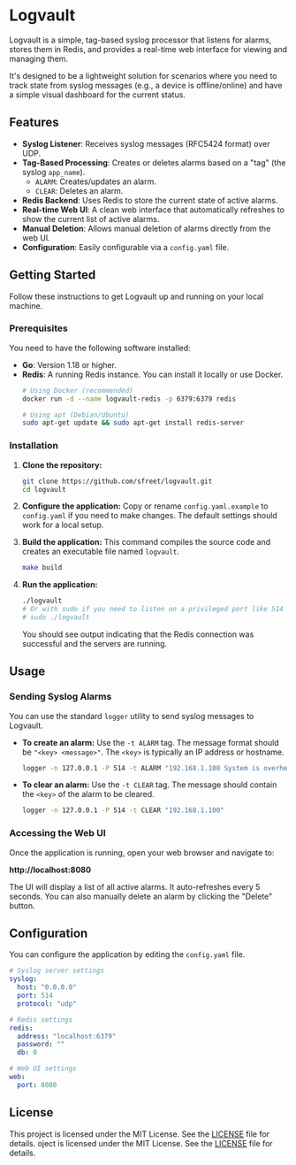 # Logvault

Logvault is a simple, tag-based syslog processor that listens for alarms, stores them in Redis, and provides a real-time web interface for viewing and managing them.

It's designed to be a lightweight solution for scenarios where you need to track state from syslog messages (e.g., a device is offline/online) and have a simple visual dashboard for the current status.

## Features

- **Syslog Listener**: Receives syslog messages (RFC5424 format) over UDP.
- **Tag-Based Processing**: Creates or deletes alarms based on a "tag" (the syslog `app_name`).
  - `ALARM`: Creates/updates an alarm.
  - `CLEAR`: Deletes an alarm.
- **Redis Backend**: Uses Redis to store the current state of active alarms.
- **Real-time Web UI**: A clean web interface that automatically refreshes to show the current list of active alarms.
- **Manual Deletion**: Allows manual deletion of alarms directly from the web UI.
- **Configuration**: Easily configurable via a `config.yaml` file.

## Getting Started

Follow these instructions to get Logvault up and running on your local machine.

### Prerequisites

You need to have the following software installed:

- **Go**: Version 1.18 or higher.
- **Redis**: A running Redis instance. You can install it locally or use Docker.
  ```sh
  # Using Docker (recommended)
  docker run -d --name logvault-redis -p 6379:6379 redis

  # Using apt (Debian/Ubuntu)
  sudo apt-get update && sudo apt-get install redis-server
  ```

### Installation

1.  **Clone the repository:**
    ```sh
    git clone https://github.com/sfreet/logvault.git
    cd logvault
    ```

2.  **Configure the application:**
    Copy or rename `config.yaml.example` to `config.yaml` if you need to make changes. The default settings should work for a local setup.

3.  **Build the application:**
    This command compiles the source code and creates an executable file named `logvault`.
    ```sh
    make build
    ```

4.  **Run the application:**
    ```sh
    ./logvault
    # Or with sudo if you need to listen on a privileged port like 514
    # sudo ./logvault
    ```
    You should see output indicating that the Redis connection was successful and the servers are running.

## Usage

### Sending Syslog Alarms

You can use the standard `logger` utility to send syslog messages to Logvault.

-   **To create an alarm:**
    Use the `-t ALARM` tag. The message format should be `"<key> <message>"`. The `<key>` is typically an IP address or hostname.
    ```sh
    logger -n 127.0.0.1 -P 514 -t ALARM "192.168.1.100 System is overheating"
    ```

-   **To clear an alarm:**
    Use the `-t CLEAR` tag. The message should contain the `<key>` of the alarm to be cleared.
    ```sh
    logger -n 127.0.0.1 -P 514 -t CLEAR "192.168.1.100"
    ```

### Accessing the Web UI

Once the application is running, open your web browser and navigate to:

**http://localhost:8080**

The UI will display a list of all active alarms. It auto-refreshes every 5 seconds. You can also manually delete an alarm by clicking the "Delete" button.

## Configuration

You can configure the application by editing the `config.yaml` file.

```yaml
# Syslog server settings
syslog:
  host: "0.0.0.0"
  port: 514
  protocol: "udp"

# Redis settings
redis:
  address: "localhost:6379"
  password: ""
  db: 0

# Web UI settings
web:
  port: 8080
```

## License

This project is licensed under the MIT License. See the [LICENSE](LICENSE) file for details.
oject is licensed under the MIT License. See the [LICENSE](LICENSE) file for details.
